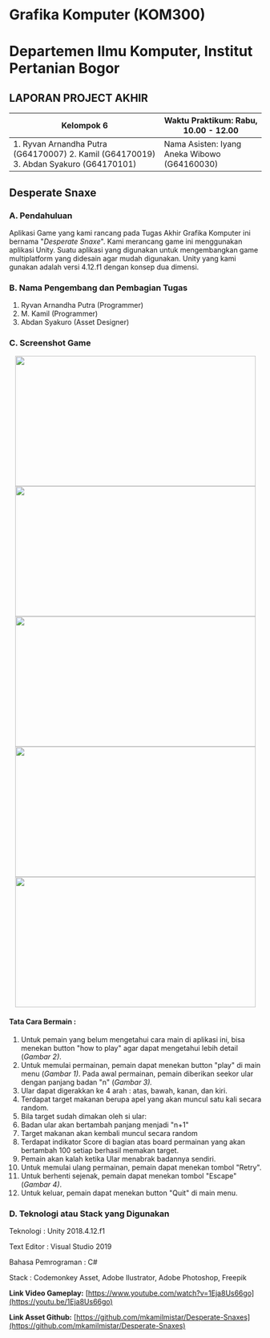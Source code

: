 # Grafika Komputer (KOM300)
# Departemen Ilmu Komputer, Institut Pertanian Bogor
## LAPORAN PROJECT AKHIR

| Kelompok 6 | Waktu Praktikum: Rabu, 10.00 - 12.00 |
| --- | --- |
| 1. Ryvan Arnandha Putra (G64170007) 2. Kamil (G64170019) 3. Abdan Syakuro (G64170101) | Nama Asisten: Iyang Aneka Wibowo (G64160030)  |

## Desperate Snaxe
 
### A. Pendahuluan

Aplikasi Game yang kami rancang pada Tugas Akhir Grafika Komputer ini bernama &quot;_Desperate Snaxe_&quot;. Kami merancang game ini menggunakan aplikasi Unity. Suatu aplikasi yang digunakan untuk mengembangkan game multiplatform yang didesain agar mudah digunakan. Unity yang kami gunakan adalah versi 4.12.f1 dengan konsep dua dimensi.

### B. Nama Pengembang dan Pembagian Tugas

1. Ryvan Arnandha Putra (Programmer)
2. M. Kamil (Programmer)
3. Abdan Syakuro (Asset Designer)

### C. Screenshot Game
<p align="center">
  <img width="480" height="260" src="https://user-images.githubusercontent.com/39584996/70387657-53570c00-19da-11ea-9beb-aab740b4eb3a.png">
  <img width="480" height="260" src="https://user-images.githubusercontent.com/39584996/70387658-53570c00-19da-11ea-9b64-e596e17bc1d1.png">
  <img width="480" height="260" src="https://user-images.githubusercontent.com/39584996/70387659-53efa280-19da-11ea-9db4-5940d39c1ab7.png">
  <img width="480" height="260" src="https://user-images.githubusercontent.com/39584996/70387660-53efa280-19da-11ea-9b9b-ed5fc6b8ecd0.png">
  <img width="480" height="260" src="https://user-images.githubusercontent.com/39584996/70387661-53efa280-19da-11ea-857e-84e4abb40291.png">
</p>

#### Tata Cara Bermain :

1. Untuk pemain yang belum mengetahui cara main di aplikasi ini, bisa menekan button &quot;how to play&quot; agar dapat mengetahui lebih detail (_Gambar 2)_.
2. Untuk memulai permainan, pemain dapat menekan button &quot;play&quot; di main menu (_Gambar 1)_. Pada awal permainan, pemain diberikan seekor ular dengan panjang badan &quot;n&quot; (_Gambar 3)._
3. Ular dapat digerakkan ke 4 arah : atas, bawah, kanan, dan kiri.
4. Terdapat target makanan berupa apel yang akan muncul satu kali secara random.
5. Bila target sudah dimakan oleh si ular:
  1. Badan ular akan bertambah panjang menjadi &quot;n+1&quot;
  2. Target makanan akan kembali muncul secara random
6. Terdapat indikator Score di bagian atas board permainan yang akan bertambah 100 setiap berhasil memakan target.
7. Pemain akan kalah ketika Ular menabrak badannya sendiri.
8. Untuk memulai ulang permainan, pemain dapat menekan tombol &quot;Retry&quot;.
9. Untuk berhenti sejenak, pemain dapat menekan tombol &quot;Escape&quot; (_Gambar 4)_.
10. Untuk keluar, pemain dapat menekan button &quot;Quit&quot; di main menu.


### D. Teknologi atau Stack yang Digunakan

Teknologi                                 : Unity 2018.4.12.f1

Text Editor                               : Visual Studio 2019

Bahasa Pemrograman                        : C#

Stack                                     : Codemonkey Asset, Adobe Ilustrator, Adobe Photoshop, Freepik

**Link Video Gameplay:**
[https://www.youtube.com/watch?v=1Eja8Us66go](https://youtu.be/1Eja8Us66go)

**Link Asset Github:**
[https://github.com/mkamilmistar/Desperate-Snaxes](https://github.com/mkamilmistar/Desperate-Snaxes)
